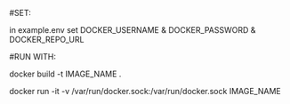#SET:

in
example.env
set
DOCKER_USERNAME
&
DOCKER_PASSWORD
&
DOCKER_REPO_URL

#RUN WITH:

docker build -t IMAGE_NAME .

docker run -it -v /var/run/docker.sock:/var/run/docker.sock IMAGE_NAME
